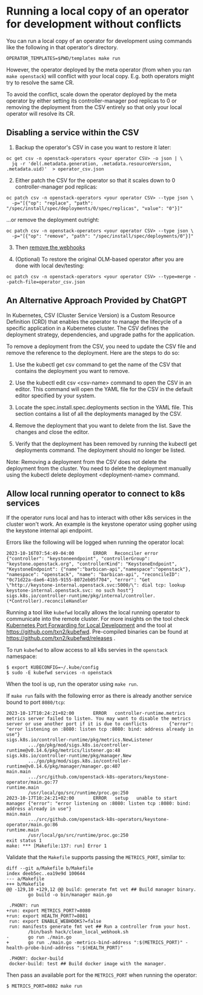 # Running a local copy of an operator for development without conflicts

You can run a local copy of an operator for development using commands
like the following in that operator's directory.
```
OPERATOR_TEMPLATES=$PWD/templates make run
```
However, the operator deployed by the meta operator (from when you
ran `make openstack`) will conflict with your local copy. E.g. both
operators might try to resolve the same CR.

To avoid the conflict, scale down the operator deployed by the meta
operator by either setting its controller-manager pod replicas to 0
or removing the deployment from the CSV entirely so that only your
local operator will resolve its CR.

## Disabling a service within the CSV

1. Backup the operator's CSV in case you want to restore it later:

```
oc get csv -n openstack-operators <your operator CSV> -o json | \
  jq -r 'del(.metadata.generation, .metadata.resourceVersion, .metadata.uid)'  > operator_csv.json
```

2. Either patch the CSV for the operator so that it scales down to 0 controller-manager pod replicas:

```
oc patch csv -n openstack-operators <your operator CSV> --type json \
  -p="[{"op": "replace", "path": "/spec/install/spec/deployments/0/spec/replicas", "value": "0"}]"
```

...or remove the deployment outright:

```
oc patch csv -n openstack-operators <your operator CSV> --type json \
  -p="[{"op": "remove", "path": "/spec/install/spec/deployments/0"}]"
```

3. Then [remove the webhooks](https://github.com/openstack-k8s-operators/docs/blob/main/webhooks.md#disabling-webhooks)

4. (Optional) To restore the original OLM-based operator after you are done with local dev/testing:

```
oc patch csv -n openstack-operators <your operator CSV> --type=merge --patch-file=operator_csv.json
```

## An Alternative Approach Provided by ChatGPT

In Kubernetes, CSV (Cluster Service Version) is a Custom Resource Definition (CRD) that enables the operator to manage the lifecycle of a specific application in a Kubernetes cluster. The CSV defines the deployment strategy, dependencies, and upgrade paths for the application.

To remove a deployment from the CSV, you need to update the CSV file and remove the reference to the deployment. Here are the steps to do so:

1. Use the kubectl get csv command to get the name of the CSV that contains the deployment you want to remove.

2. Use the kubectl edit csv &lt;csv-name&gt; command to open the CSV in an editor. This command will open the YAML file for the CSV in the default editor specified by your system.

3. Locate the spec.install.spec.deployments section in the YAML file. This section contains a list of all the deployments managed by the CSV.

4. Remove the deployment that you want to delete from the list. Save the changes and close the editor.

5. Verify that the deployment has been removed by running the kubectl get deployments command. The deployment should no longer be listed.

Note: Removing a deployment from the CSV does not delete the deployment from the cluster. You need to delete the deployment manually using the kubectl delete deployment &lt;deployment-name&gt; command.

## Allow local running operator to connect to k8s services

If the operator runs local and has to interact with other k8s services in the cluster won't work.
An example is the keystone operator using gopher using the keystone internal api endpoint.

Errors like the following will be logged when running the operator local:

```
2023-10-16T07:54:49-04:00       ERROR   Reconciler error        {"controller": "keystoneendpoint", "controllerGroup": "keystone.openstack.org", "controllerKind": "KeystoneEndpoint", "KeystoneEndpoint": {"name":"barbican-api","namespace":"openstack"}, "namespace": "openstack", "name": "barbican-api", "reconcileID": "0c71d22a-dae6-41b5-9155-8072eb05f704", "error": "Get \"http://keystone-internal.openstack.svc:5000/\": dial tcp: lookup keystone-internal.openstack.svc: no such host"} sigs.k8s.io/controller-runtime/pkg/internal/controller.(*Controller).reconcileHandler
```

Running a tool like `kubefwd` locally allows the local running operator to communicate into the remote cluster.
For more insights on the tool check [Kubernetes Port Forwarding for Local Development](https://imti.co/kubernetes-port-forwarding/)
and the tool at https://github.com/txn2/kubefwd. Pre-compiled binaries can be found at https://github.com/txn2/kubefwd/releases .

To run `kubefwd` to allow access to all k8s servies in the `openstack` namespace:

```
$ export KUBECONFIG=~/.kube/config
$ sudo -E kubefwd services -n openstack
```

When the tool is up, run the operator using `make run`.

If `make run` fails with the following error as there is already another service bound to port `8080/tcp`:

```
2023-10-17T10:24:21+02:00       ERROR   controller-runtime.metrics      metrics server failed to listen. You may want to disable the metrics server or use another port if it is due to conflicts        {"error": "error listening on :8080: listen tcp :8080: bind: address already in use"}
sigs.k8s.io/controller-runtime/pkg/metrics.NewListener
        .../go/pkg/mod/sigs.k8s.io/controller-runtime@v0.14.6/pkg/metrics/listener.go:48
sigs.k8s.io/controller-runtime/pkg/manager.New
        .../go/pkg/mod/sigs.k8s.io/controller-runtime@v0.14.6/pkg/manager/manager.go:407
main.main
        .../src/github.com/openstack-k8s-operators/keystone-operator/main.go:77
runtime.main
        /usr/local/go/src/runtime/proc.go:250
2023-10-17T10:24:21+02:00       ERROR   setup   unable to start manager {"error": "error listening on :8080: listen tcp :8080: bind: address already in use"}
main.main
        .../src/github.com/openstack-k8s-operators/keystone-operator/main.go:86
runtime.main
        /usr/local/go/src/runtime/proc.go:250
exit status 1
make: *** [Makefile:137: run] Error 1
```

Validate that the `Makefile` supports passing the `METRICS_PORT`, similar to:

```
diff --git a/Makefile b/Makefile
index deeb5ec..ea19e9d 100644
--- a/Makefile
+++ b/Makefile
@@ -129,10 +129,12 @@ build: generate fmt vet ## Build manager binary.
        go build -o bin/manager main.go

 .PHONY: run
+run: export METRICS_PORT?=8080
+run: export HEALTH_PORT?=8081
 run: export ENABLE_WEBHOOKS?=false
 run: manifests generate fmt vet ## Run a controller from your host.
        /bin/bash hack/clean_local_webhook.sh
-       go run ./main.go
+       go run ./main.go -metrics-bind-address ":$(METRICS_PORT)" -health-probe-bind-address ":$(HEALTH_PORT)"

 .PHONY: docker-build
 docker-build: test ## Build docker image with the manager.
```

Then pass an available port for the `METRICS_PORT` when running the operator:

```
$ METRICS_PORT=8082 make run
```
